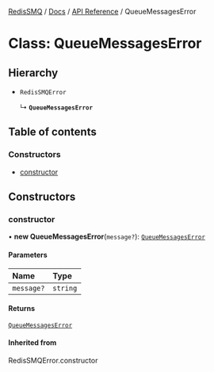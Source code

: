 [RedisSMQ](../../../README.md) / [Docs](../../README.md) / [API Reference](../README.md) / QueueMessagesError

# Class: QueueMessagesError

## Hierarchy

- `RedisSMQError`

  ↳ **`QueueMessagesError`**

## Table of contents

### Constructors

- [constructor](QueueMessagesError.md#constructor)

## Constructors

### constructor

• **new QueueMessagesError**(`message?`): [`QueueMessagesError`](QueueMessagesError.md)

#### Parameters

| Name | Type |
| :------ | :------ |
| `message?` | `string` |

#### Returns

[`QueueMessagesError`](QueueMessagesError.md)

#### Inherited from

RedisSMQError.constructor
